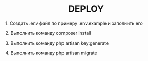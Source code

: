 <h1 align="center">DEPLOY</h1>
<p>1. Создать .env файл по примеру .env.example и заполнить его</p>
<p>2. Выполнить команду composer install</p>
<p>3. Выполнить команду php artisan key:generate</p>
<p>4. Выполнить команду php artisan migrate</p>
